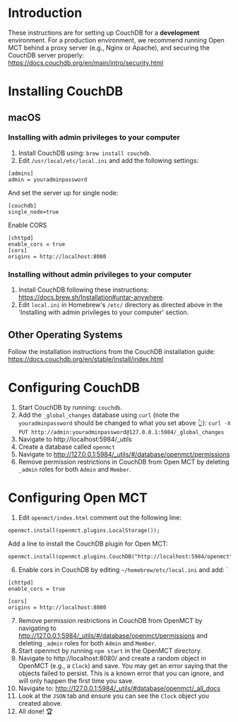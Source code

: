 # Introduction
These instructions are for setting up CouchDB for a **development** environment. For a production environment, we recommend running Open MCT behind a proxy server (e.g., Nginx or Apache), and securing the CouchDB server properly:
https://docs.couchdb.org/en/main/intro/security.html

# Installing CouchDB
## macOS 
### Installing with admin privileges to your computer
1. Install CouchDB using: `brew install couchdb`. 
2. Edit `/usr/local/etc/local.ini` and add the following settings:
  ```
  [admins]
  admin = youradminpassword
  ```
  And set the server up for single node:
  ```
  [couchdb]
  single_node=true
  ```
  Enable CORS
  ```
  [chttpd]
  enable_cors = true
  [cors]
  origins = http://localhost:8080
  ```
### Installing without admin privileges to your computer
1. Install CouchDB following these instructions: https://docs.brew.sh/Installation#untar-anywhere.
1. Edit `local.ini` in Homebrew's `/etc/` directory as directed above in the 'Installing with admin privileges to your computer' section.
## Other Operating Systems
Follow the installation instructions from the CouchDB installation guide: https://docs.couchdb.org/en/stable/install/index.html
# Configuring CouchDB
1. Start CouchDB by running: `couchdb`.
2. Add the `_global_changes` database using `curl` (note the `youradminpassword` should be changed to what you set above 👆): `curl -X PUT http://admin:youradminpassword@127.0.0.1:5984/_global_changes`
1. Navigate to http://localhost:5984/_utils
2. Create a database called `openmct`
3. Navigate to http://127.0.0.1:5984/_utils/#/database/openmct/permissions
4. Remove permission restrictions in CouchDB from Open MCT by deleting `_admin` roles for both `Admin` and `Member`.

# Configuring Open MCT
1. Edit `openmct/index.html` comment out the following line:
```
openmct.install(openmct.plugins.LocalStorage());
```
Add a line to install the CouchDB plugin for Open MCT:
```
openmct.install(openmct.plugins.CouchDB("http://localhost:5984/openmct"));
```
6. Enable cors in CouchDB by editing `~/homebrew/etc/local.ini` and add: `
```
[chttpd]
enable_cors = true

[cors]
origins = http://localhost:8080
```
7. Remove permission restrictions in CouchDB from OpenMCT by navigating to http://127.0.0.1:5984/_utils/#/database/openmct/permissions and deleting `_admin` roles for both `Admin` and `Member`.
8. Start openmct by running `npm start` in the OpenMCT directory.
9. Navigate to http://localhost:8080/ and create a random object in OpenMCT (e.g., a `Clock`) and save. You may get an error saying that the objects failed to persist. This is a known error that you can ignore, and will only happen the first time you save.
10. Navigate to: http://127.0.0.1:5984/_utils/#database/openmct/_all_docs
11. Look at the `JSON` tab and ensure you can see the `Clock` object you created above.
12. All done! 🏆
